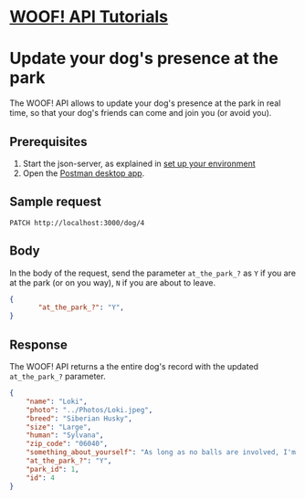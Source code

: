 # [WOOF! API Tutorials](overview.md#tutorials)
# Update your dog's presence at the park
The WOOF! API allows to update your dog's presence at the park in real time, so that your dog's friends can come and join you (or avoid you).
## Prerequisites 
 1. Start the json-server, as explained in [set up your environment](initial-setup.md)
 2. Open the [Postman desktop app](https://www.postman.com/downloads/).
    
## Sample request
```
PATCH http://localhost:3000/dog/4
```

## Body
In the body of the request, send the parameter `at_the_park_?` as `Y` if you are at the park (or on you way), `N` if you are about to leave.  
```json
{
       "at_the_park_?": "Y",
}
```

## Response
The WOOF! API returns a the entire dog's record with the updated `at_the_park_?` parameter. 
```json
{
    "name": "Loki",
    "photo": "../Photos/Loki.jpeg",
    "breed": "Siberian Husky",
    "size": "Large",
    "human": "Sylvana",
    "zip_code": "06040",
    "something_about_yourself": "As long as no balls are involved, I'm very mellow!",
    "at_the_park_?": "Y",
    "park_id": 1,
    "id": 4
}
```
